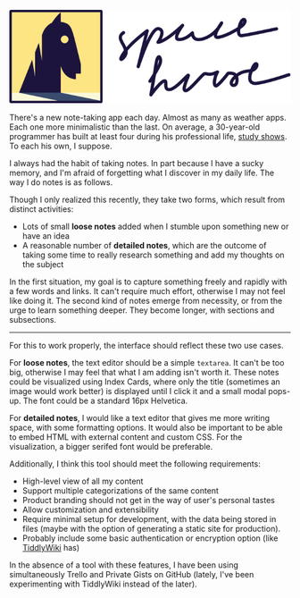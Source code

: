 ![spacehorse](spacehorse.svg)

There's a new note-taking app each day. Almost as many as weather apps. Each one more minimalistic than the last. On average, a 30-year-old programmer has built at least four during his professional life, [study shows](https://t.co/hiz5ePHMTi). To each his own, I suppose.

I always had the habit of taking notes. In part because I have a sucky memory, and I'm afraid of forgetting what I discover in my daily life. The way I do notes is as follows.

Though I only realized this recently, they take two forms, which result from distinct activities:

- Lots of small **loose notes** added when I stumble upon something new or have an idea
- A reasonable number of **detailed notes**, which are the outcome of taking some time to really research something and add my thoughts on the subject

In the first situation, my goal is to capture something freely and rapidly with a few words and links. It can't require much effort, otherwise I may not feel like doing it.
The second kind of notes emerge from necessity, or from the urge to learn something deeper. They become longer, with sections and subsections.

---

For this to work properly, the interface should reflect these two use cases.

For **loose notes**, the text editor should be a simple `textarea`. It can't be too big, otherwise I may feel that what I am adding isn't worth it. These notes could be visualized using Index Cards, where only the title (sometimes an image would work better) is displayed until I click it and a small modal pops-up. The font could be a standard 16px Helvetica.

For **detailed notes**, I would like a text editor that gives me more writing space, with some formatting options. It would also be important to be able to embed HTML with external content and custom CSS. For the visualization, a bigger serifed font would be preferable.

Additionally, I think this tool should meet the following requirements:

- High-level view of all my content
- Support multiple categorizations of the same content
- Product branding should not get in the way of user's personal tastes
- Allow customization and extensibility
- Require minimal setup for development, with the data being stored in files (maybe with the option of generating a static site for production).
- Probably include some basic authentication or encryption option (like [TiddlyWiki](http://tiddlywiki.com/static/EncryptionMechanism.html) has)

In the absence of a tool with these features, I have been using simultaneously Trello and Private Gists on GitHub (lately, I've been experimenting with TiddlyWiki instead of the later).
